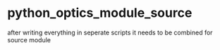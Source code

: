 # python_optics_module_source

after writing everything in seperate scripts it needs to be combined for source module